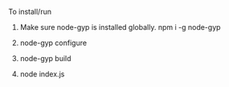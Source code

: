 To install/run

1. Make sure node-gyp is installed globally.
    npm i -g node-gyp

2. node-gyp configure

3. node-gyp build

4. node index.js